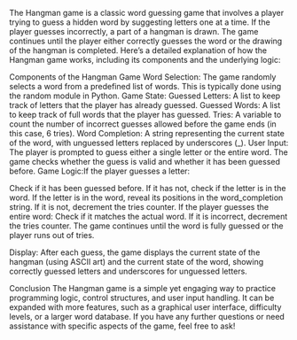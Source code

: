 The Hangman game is a classic word guessing game that involves a player trying to guess a hidden word by suggesting letters one at a time. If the player guesses incorrectly, a part of a hangman is drawn. The game continues until the player either correctly guesses the word or the drawing of the hangman is completed. Here’s a detailed explanation of how the Hangman game works, including its components and the underlying logic:

Components of the Hangman Game
Word Selection: The game randomly selects a word from a predefined list of words. This is typically done using the random module in Python.
Game State:
Guessed Letters: A list to keep track of letters that the player has already guessed.
Guessed Words: A list to keep track of full words that the player has guessed.
Tries: A variable to count the number of incorrect guesses allowed before the game ends (in this case, 6 tries).
Word Completion: A string representing the current state of the word, with unguessed letters replaced by underscores (_).
User Input: The player is prompted to guess either a single letter or the entire word. The game checks whether the guess is valid and whether it has been guessed before.
Game Logic:If the player guesses a letter:

Check if it has been guessed before.
If it has not, check if the letter is in the word.
If the letter is in the word, reveal its positions in the word_completion string.
If it is not, decrement the tries counter.
If the player guesses the entire word:
Check if it matches the actual word.
If it is incorrect, decrement the tries counter.
The game continues until the word is fully guessed or the player runs out of tries.

Display:
After each guess, the game displays the current state of the hangman (using ASCII art) and the current state of the word, showing correctly guessed letters and underscores for unguessed letters.


Conclusion
The Hangman game is a simple yet engaging way to practice programming logic, control structures, and user input handling. It can be expanded with more features, such as a graphical user interface, difficulty levels, or a larger word database. If you have any further questions or need assistance with specific aspects of the game, feel free to ask!

